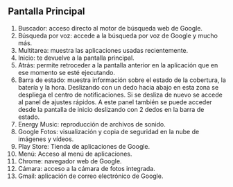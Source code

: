 ## Pantalla Principal

1. Buscador: acceso directo al motor de búsqueda web de Google.
2. Búsqueda por voz: accede a la búsqueda por voz de Google y mucho más.
3. Multitarea: muestra las aplicaciones usadas recientemente.
4. Inicio: te devuelve a la pantalla principal.
5. Atrás: permite retroceder a la pantalla anterior en la aplicación que en ese momento se esté ejecutando.
6. Barra de estado: muestra información sobre el estado de la cobertura, la batería y la hora. Deslizando con un dedo hacia abajo en esta zona se despliega el centro de notificaciones. Si se desliza de nuevo se accede al panel de ajustes rápidos. A este panel también se puede acceder desde la pantalla de inicio deslizando con 2 dedos en la barra de estado.
7. Energy Music: reproducción de archivos de sonido.
8. Google Fotos: visualización y copia de seguridad en la nube de imágenes y vídeos.
9. Play Store: Tienda de aplicaciones de Google.
10. Menú: Acceso al menú de aplicaciones.
11. Chrome: navegador web de Google.
12. Cámara: acceso a la cámara de fotos integrada.
13. Gmail: aplicación de correo electrónico de Google.
